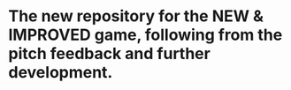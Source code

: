 # The new repository for the NEW & IMPROVED game, following from the pitch feedback and further development.
